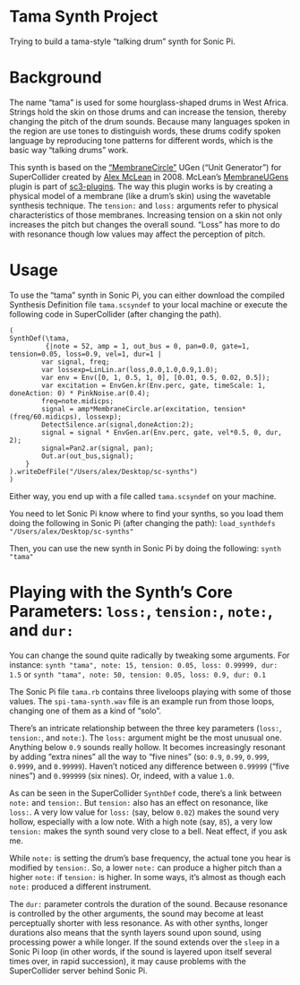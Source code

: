 # Tama Synth Project
Trying to build a tama-style “talking drum” synth for Sonic Pi.

# Background
The name “tama” is used for some hourglass-shaped drums in West Africa. Strings hold the skin on those drums and can increase the tension, thereby changing the pitch of the drum sounds. Because many languages spoken in the region are use tones to distinguish words, these drums codify spoken language by reproducing tone patterns for different words, which is the basic way “talking drums” work.

This synth is based on the [“MembraneCircle”](http://doc.sccode.org/Classes/MembraneCircle.html) UGen (“Unit Generator”) for SuperCollider created by [Alex McLean](http://yaxu.org/) in 2008. McLean’s [MembraneUGens](https://github.com/supercollider/sc3-plugins/tree/master/source/MembraneUGens) plugin is part of [sc3-plugins](https://github.com/supercollider/sc3-plugins). The way this plugin works is by creating a physical model of a membrane (like a drum’s skin) using the wavetable synthesis technique. The `tension:` and `loss:` arguments refer to physical characteristics of those membranes. Increasing tension on a skin not only increases the pitch but changes the overall sound. “Loss” has more to do with resonance though low values may affect the perception of pitch.

# Usage
To use the “tama” synth in Sonic Pi, you can either download the compiled Synthesis Definition file `tama.scsyndef` to your local machine or execute the following code in SuperCollider (after changing the path).
```
(
SynthDef(\tama,
         {|note = 52, amp = 1, out_bus = 0, pan=0.0, gate=1, tension=0.05, loss=0.9, vel=1, dur=1 |
		var signal, freq;
		var lossexp=LinLin.ar(loss,0.0,1.0,0.9,1.0);
		var env = Env([0, 1, 0.5, 1, 0], [0.01, 0.5, 0.02, 0.5]);
		var excitation = EnvGen.kr(Env.perc, gate, timeScale: 1, doneAction: 0) * PinkNoise.ar(0.4);
		freq=note.midicps;
		signal = amp*MembraneCircle.ar(excitation, tension*(freq/60.midicps), lossexp);
		DetectSilence.ar(signal,doneAction:2);
		signal = signal * EnvGen.ar(Env.perc, gate, vel*0.5, 0, dur, 2);
		signal=Pan2.ar(signal, pan);
        Out.ar(out_bus,signal);
	}
).writeDefFile("/Users/alex/Desktop/sc-synths")
)
```

Either way, you end up with a file called `tama.scsyndef` on your machine.

You need to let Sonic Pi know where to find your synths, so you load them doing the following in Sonic Pi (after changing the path):
`load_synthdefs "/Users/alex/Desktop/sc-synths"`

Then, you can use the new synth in Sonic Pi by doing the following:
`synth "tama"`

# Playing with the Synth’s Core Parameters: `loss:`, `tension:`, `note:`, and `dur:`
You can change the sound quite radically by tweaking some arguments. For instance:
`synth "tama", note: 15, tension: 0.05, loss: 0.99999, dur: 1.5`
or
`synth "tama", note: 50, tension: 0.05, loss: 0.9, dur: 0.1`

The Sonic Pi file `tama.rb` contains three liveloops playing with some of those values. The `spi-tama-synth.wav` file is an example run from those loops, changing one of them as a kind of “solo”.

There’s an intricate relationship between the three key parameters (`loss:`, `tension:`, and `note:`). The `loss:` argument might be the most unusual one. Anything below `0.9` sounds really hollow. It becomes increasingly resonant by adding “extra nines” all the way to “five nines” (so: `0.9`, `0.99`, `0.999`, `0.9999`, and `0.99999`). Haven’t noticed any difference between `0.99999` (“five nines”) and `0.999999` (six nines). Or, indeed, with a value `1.0`.

As can be seen in the SuperCollider `SynthDef` code, there’s a link between `note:` and `tension:`. But `tension:` also has an effect on resonance, like `loss:`. A very low value for `loss:` (say, below `0.02`) makes the sound very hollow, especially with a low note. With a high note (say, `85`), a very low `tension:` makes the synth sound very close to a bell. Neat effect, if you ask me.

While `note:` is setting the drum’s base frequency, the actual tone you hear is modified by `tension:`. So, a lower `note:` can produce a higher pitch than a higher `note:` if `tension:` is higher. In some ways, it’s almost as though each `note:` produced a different instrument.

The `dur:` parameter controls the duration of the sound. Because resonance is controlled by the other arguments, the sound may become at least perceptually shorter with less resonance. As with other synths, longer durations also means that the synth layers sound upon sound, using processing power a while longer. If the sound extends over the `sleep` in a Sonic Pi loop (in other words, if the sound is layered upon itself several times over, in rapid succession), it may cause problems with the SuperCollider server behind Sonic Pi.
